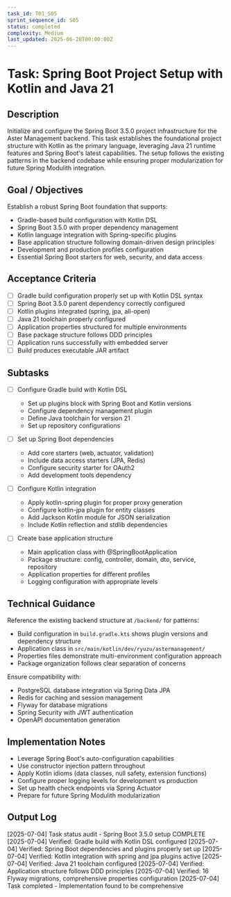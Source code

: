 ```yaml
---
task_id: T01_S05
sprint_sequence_id: S05
status: completed
complexity: Medium
last_updated: 2025-06-28T00:00:00Z
---
```


# Task: Spring Boot Project Setup with Kotlin and Java 21

## Description
Initialize and configure the Spring Boot 3.5.0 project infrastructure for the Aster Management backend. This task establishes the foundational project structure with Kotlin as the primary language, leveraging Java 21 runtime features and Spring Boot's latest capabilities. The setup follows the existing patterns in the backend codebase while ensuring proper modularization for future Spring Modulith integration.

## Goal / Objectives
Establish a robust Spring Boot foundation that supports:
- Gradle-based build configuration with Kotlin DSL
- Spring Boot 3.5.0 with proper dependency management
- Kotlin language integration with Spring-specific plugins
- Base application structure following domain-driven design principles
- Development and production profiles configuration
- Essential Spring Boot starters for web, security, and data access

## Acceptance Criteria
- [ ] Gradle build configuration properly set up with Kotlin DSL syntax
- [ ] Spring Boot 3.5.0 parent dependency correctly configured
- [ ] Kotlin plugins integrated (spring, jpa, all-open)
- [ ] Java 21 toolchain properly configured
- [ ] Application properties structured for multiple environments
- [ ] Base package structure follows DDD principles
- [ ] Application runs successfully with embedded server
- [ ] Build produces executable JAR artifact

## Subtasks
- [ ] Configure Gradle build with Kotlin DSL
  - Set up plugins block with Spring Boot and Kotlin versions
  - Configure dependency management plugin
  - Define Java toolchain for version 21
  - Set up repository configurations
  
- [ ] Set up Spring Boot dependencies
  - Add core starters (web, actuator, validation)
  - Include data access starters (JPA, Redis)
  - Configure security starter for OAuth2
  - Add development tools dependency
  
- [ ] Configure Kotlin integration
  - Apply kotlin-spring plugin for proper proxy generation
  - Configure kotlin-jpa plugin for entity classes
  - Add Jackson Kotlin module for JSON serialization
  - Include Kotlin reflection and stdlib dependencies
  
- [ ] Create base application structure
  - Main application class with @SpringBootApplication
  - Package structure: config, controller, domain, dto, service, repository
  - Application properties for different profiles
  - Logging configuration with appropriate levels

## Technical Guidance
Reference the existing backend structure at `/backend/` for patterns:
- Build configuration in `build.gradle.kts` shows plugin versions and dependency structure
- Application class in `src/main/kotlin/dev/ryuzu/astermanagement/`
- Properties files demonstrate multi-environment configuration approach
- Package organization follows clear separation of concerns

Ensure compatibility with:
- PostgreSQL database integration via Spring Data JPA
- Redis for caching and session management
- Flyway for database migrations
- Spring Security with JWT authentication
- OpenAPI documentation generation

## Implementation Notes
- Leverage Spring Boot's auto-configuration capabilities
- Use constructor injection pattern throughout
- Apply Kotlin idioms (data classes, null safety, extension functions)
- Configure proper logging levels for development vs production
- Set up health check endpoints via Spring Actuator
- Prepare for future Spring Modulith modularization

## Output Log
[2025-07-04] Task status audit - Spring Boot 3.5.0 setup COMPLETE
[2025-07-04] Verified: Gradle build with Kotlin DSL configured
[2025-07-04] Verified: Spring Boot dependencies and plugins properly set up
[2025-07-04] Verified: Kotlin integration with spring and jpa plugins active
[2025-07-04] Verified: Java 21 toolchain configured
[2025-07-04] Verified: Application structure follows DDD principles
[2025-07-04] Verified: 16 Flyway migrations, comprehensive properties configuration
[2025-07-04] Task completed - Implementation found to be comprehensive